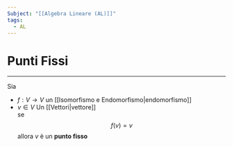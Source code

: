 ```yaml
---
Subject: "[[Algebra Lineare (AL)]]"
tags:
  - AL
---
```



# Punti Fissi
---
Sia 
- $f : V → V$ un [[Isomorfismo e Endomorfismo|endomorfismo]]
- $v \in V$ Un [[Vettori|vettore]]   
se$$
f(v)=v
$$allora  $v$ è un __punto fisso__ 